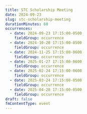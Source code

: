 ```yaml
---
title: STC Scholarship Meeting
date: 2024-09-23
slug: stc-scholarship-meeting
durationMinutes: 60
occurrences:
  - date: 2024-09-23 17:15:00-0500
    fieldGroup: occurrence
  - date: 2024-10-28 17:15:00-0500
    fieldGroup: occurrence
  - date: 2024-11-25 17:15:00-0600
    fieldGroup: occurrence
  - date: 2025-01-27 17:15:00-0600
    fieldGroup: occurrence
  - date: 2025-02-24 17:15:00-0600
    fieldGroup: occurrence
  - date: 2025-03-24 17:15:00-0500
    fieldGroup: occurrence
  - date: 2025-04-28 17:15:00-0500
    fieldGroup: occurrence
draft: false
fmContentType: event
---
```

